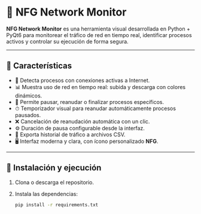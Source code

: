 # 📡 NFG Network Monitor

**NFG Network Monitor** es una herramienta visual desarrollada en Python + PyQt6 para monitorear el tráfico de red en tiempo real, identificar procesos activos y controlar su ejecución de forma segura.

---

## 🧩 Características

- 🧠 Detecta procesos con conexiones activas a Internet.
- 📊 Muestra uso de red en tiempo real: subida y descarga con colores dinámicos.
- 🔧 Permite pausar, reanudar o finalizar procesos específicos.
- ⏱ Temporizador visual para reanudar automáticamente procesos pausados.
- ❌ Cancelación de reanudación automática con un clic.
- ⚙️ Duración de pausa configurable desde la interfaz.
- 📁 Exporta historial de tráfico a archivos CSV.
- 🖥️ Interfaz moderna y clara, con ícono personalizado **NFG**.

---

## 🚀 Instalación y ejecución

1. Clona o descarga el repositorio.

2. Instala las dependencias:

   ```bash
   pip install -r requirements.txt

